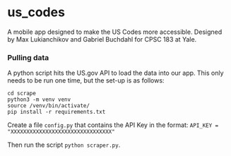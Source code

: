 # us_codes

A mobile app designed to make the US Codes more accessible. Designed by Max Lukianchikov and Gabriel Buchdahl for CPSC 183 at Yale. 

### Pulling data

A python script hits the US.gov API to load the data into our app.
This only needs to be run one time, but the set-up is as follows:

```
cd scrape
python3 -m venv venv
source /venv/bin/activate/
pip install -r requirements.txt
```

Create a file `config.py` that contains the API Key in the format:
`API_KEY = "XXXXXXXXXXXXXXXXXXXXXXXXXXXXXXXX"`

Then run the script `python scraper.py`. 


